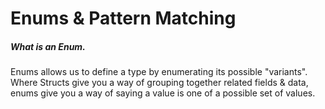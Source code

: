 # Enums & Pattern Matching

##### What is an Enum.

Enums allows us to define a type by enumerating its possible "variants". Where Structs give you a way of grouping together related fields & data, enums give you a way of saying a value is one of a possible set of values.
